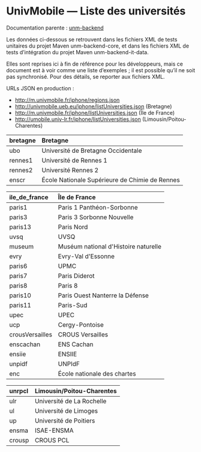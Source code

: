 UnivMobile — Liste des universités
==================================

Documentation parente : [unm-backend](README.md)

Les données ci-dessous se retrouvent dans les fichiers XML de tests unitaires du projet Maven unm-backend-core, et dans les fichiers XML de tests d’intégration du projet Maven unm-backend-it-data.

Elles sont reprises ici à fin de référence pour les développeurs, mais ce document est à voir comme une liste d’exemples ; il est possible qu’il ne soit pas synchronisé. Pour des détails, se reporter aux fichiers XML.

URLs JSON en production :

  * http://m.univmobile.fr/iphone/regions.json
  * http://univmobile.ueb.eu/iphone/listUniversities.json (Bretagne)
  * http://m.univmobile.fr/iphone/listUniversities.json (Île de France)
  * http://umobile.univ-lr.fr/iphone/listUniversities.json (Limousin/Poitou-Charentes)

| bretagne | Bretagne |
| :-- | :-- |
| ubo | Université de Bretagne Occidentale |
| rennes1 | Université de Rennes 1 |
| rennes2 | Université Rennes 2 |
| enscr | École Nationale Supérieure de Chimie de Rennes |

| ile_de_france | Île de France |
| :-- | :-- |
| paris1 | Paris 1 Panthéon-Sorbonne |
| paris3 | Paris 3 Sorbonne Nouvelle |
| paris13 | Paris Nord |
| uvsq | UVSQ |
| museum | Muséum national d'Histoire naturelle |
| evry | Evry-Val d'Essonne |
| paris6 | UPMC |
| paris7 | Paris Diderot |
| paris8 | Paris 8 |
| paris10 | Paris Ouest Nanterre la Défense |
| paris11 | Paris-Sud |
| upec | UPEC |
| ucp | Cergy-Pontoise |
| crousVersailles | CROUS Versailles |
| enscachan | ENS Cachan |
| ensiie | ENSIIE |
| unpidf | UNPIdF |
| enc | École nationale des chartes |

| unrpcl | Limousin/Poitou-Charentes
| :-- | :-- |
| ulr | Université de La Rochelle |
| ul | Université de Limoges |
| up | Université de Poitiers |
| ensma | ISAE-ENSMA |
| crousp | CROUS PCL |

